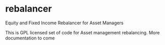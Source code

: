 # rebalancer
Equity and Fixed Income Rebalancer for Asset Managers

This is GPL licensed set of code for Asset management rebalancing. More documentation to come
